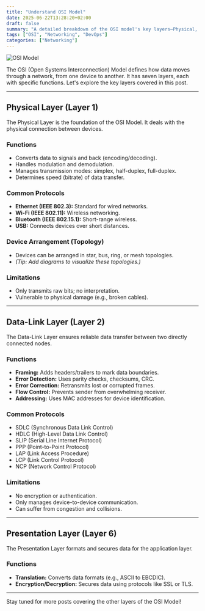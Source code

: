 ```yaml
---
title: "Understand OSI Model"
date: 2025-06-22T13:28:20+02:00
draft: false
summary: "A detailed breakdown of the OSI model's key layers—Physical, Data-Link, and Presentation—and their respective protocols and limitations."
tags: ["OSI", "Networking", "DevOps"]
categories: ["Networking"]
---
```


![OSI Model](/blog-images/OSI.jpg)

The OSI (Open Systems Interconnection) Model defines how data moves through a network, from one device to another. It has seven layers, each with specific functions. Let's explore the key layers covered in this post.

---

## Physical Layer (Layer 1)

The Physical Layer is the foundation of the OSI Model. It deals with the physical connection between devices.

### Functions

- Converts data to signals and back (encoding/decoding).
- Handles modulation and demodulation.
- Manages transmission modes: simplex, half-duplex, full-duplex.
- Determines speed (bitrate) of data transfer.

### Common Protocols

- **Ethernet (IEEE 802.3):** Standard for wired networks.
- **Wi-Fi (IEEE 802.11):** Wireless networking.
- **Bluetooth (IEEE 802.15.1):** Short-range wireless.
- **USB:** Connects devices over short distances.

### Device Arrangement (Topology)

- Devices can be arranged in star, bus, ring, or mesh topologies.
- *(Tip: Add diagrams to visualize these topologies.)*

### Limitations

- Only transmits raw bits; no interpretation.
- Vulnerable to physical damage (e.g., broken cables).

---

## Data-Link Layer (Layer 2)

The Data-Link Layer ensures reliable data transfer between two directly connected nodes.

### Functions

- **Framing:** Adds headers/trailers to mark data boundaries.
- **Error Detection:** Uses parity checks, checksums, CRC.
- **Error Correction:** Retransmits lost or corrupted frames.
- **Flow Control:** Prevents sender from overwhelming receiver.
- **Addressing:** Uses MAC addresses for device identification.

### Common Protocols

- SDLC (Synchronous Data Link Control)
- HDLC (High-Level Data Link Control)
- SLIP (Serial Line Internet Protocol)
- PPP (Point-to-Point Protocol)
- LAP (Link Access Procedure)
- LCP (Link Control Protocol)
- NCP (Network Control Protocol)

### Limitations

- No encryption or authentication.
- Only manages device-to-device communication.
- Can suffer from congestion and collisions.

---

## Presentation Layer (Layer 6)

The Presentation Layer formats and secures data for the application layer.

### Functions

- **Translation:** Converts data formats (e.g., ASCII to EBCDIC).
- **Encryption/Decryption:** Secures data using protocols like SSL or TLS.

---

Stay tuned for more posts covering the other layers of the OSI Model!
